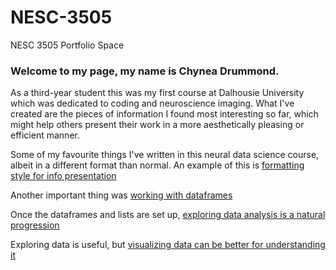 # NESC-3505
NESC 3505 Portfolio Space

### Welcome to my page, my name is Chynea Drummond.
As a third-year student this was my first course at Dalhousie University which was dedicated to coding and neuroscience imaging. What I've created are the pieces of information I found most interesting so far, which might help others present their work in a more aesthetically pleasing or efficient manner. 





Some of my favourite things I've written in this neural data science course, albeit in a different format than normal. 
An example of this is [formatting style for info presentation](Formatting.md) 


Another important thing was [working with dataframes](Pandas_datafile_for_portfolio.md)


Once the dataframes and lists are set up, [exploring data analysis is a natural progression](EDA.md)


Exploring data is useful, but [visualizing data can be better for understanding it](Visualization.md)



